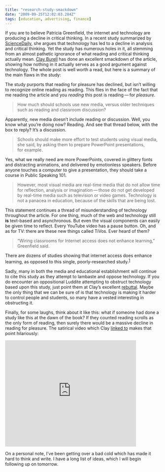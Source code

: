 ```yaml
---
title: "research-study-smackdown"
date: "2009-09-25T12:02:03.284Z"
tags: [education, advertising, finance]
---
```


<p>If you are to believe Patricia Greenfield, the internet and technology are producing a decline in critical thinking. In a recent study summarized by <a href="http://www.sciencedaily.com/releases/2009/01/090128092341.htm">ScienceDaily</a>, she argues that technology has led to a decline in analysis and critical thinking. Yet the study has numerous holes in it, all stemming from an almost pathetic ignorance of what reading and critical thinking actually mean. <a href="http://education.change.org/blog/view/snark_attack_ucla_research_dissing_technology_bombs">Clay Burell</a> has done an excellent smackdown of the article, showing how nothing in it actually serves as a good argument against technology. The whole post is well worth a read, but here is a summary of the main flaws in the&#xA0;study:</p>
<p>The study purports that reading for pleasure has declined, but isn&#x2019;t willing to recognize online reading as reading. This flies in the face of the fact that me reading the article and you <em>reading</em> this post is reading&#x2009;&#x2014;&#x2009;for&#xA0;<em>pleasure</em>.</p>
<blockquote>
  <p>How much should schools use new media, versus older techniques such as reading and classroom&#xA0;discussion?</p>
</blockquote>
<p>Apparently, new media doesn&#x2019;t include reading or discussion. Well, you know what you&#x2019;re doing now? Reading. And see that thread below, with the box to reply? It&#x2019;s a&#xA0;discussion.</p>
<blockquote>
  <p>Schools should make more effort to test students using visual media, she said, by asking them to prepare PowerPoint presentations, for&#xA0;example.</p>
</blockquote>
<p>Yes, what we really need are more PowerPoints, covered in glittery fonts and distracting animations, and delivered by emotionless speakers. Before anyone touches a computer to give a presentation, they should take a course in Public Speaking&#xA0;101.</p>
<blockquote>
  <p>However, most visual media are real-time media that do not allow time for reflection, analysis or imagination&#x2009;&#x2014;&#x2009;those do not get developed by real-time media such as television or video games. Technology is not a panacea in education, because of the skills that are being&#xA0;lost.</p>
</blockquote>
<p>This statement continues a thread of misunderstanding of technology throughout the article. For one thing, much of the web and technology still <strong>is</strong> text-based and asynchronous. But even the visual components can easily be given time to reflect. Every YouTube video has a pause button. Oh, and as for <span class="caps">TV</span>: there are these new things called TiVos. Ever heard of&#xA0;them?</p>
<blockquote>
  <p><span class="dquo">&#x201C;</span>Wiring classrooms for Internet access does not enhance learning,&#x201D; Greenfield&#xA0;said.</p>
</blockquote>
<p>There are dozens of studies showing that internet access does enhance learning, as opposed to this single, poorly-researched study.<sup class="footnote-link" id="footnote-link-162-1"><a href="http://newlyancient.com/2009/01/30/research-study-smackdown#footnote-162-1" rel="footnote">1</a></sup></p>
<p>Sadly, many in both the media and educational establishment will continue to cite this study as they attempt to lambaste and oppose technology. If you do encounter an oppositional Luddite attempting to obstruct technology based upon this study, just point them at Clay&#x2019;s excellent <a href="http://education.change.org/blog/view/snark_attack_ucla_research_dissing_technology_bombs">rebuttal</a>. Maybe the only thing that we can be sure of is that technology is making it harder to control people and students, so many have a vested interesting in obstructing&#xA0;it.</p>
<p>Finally, for some laughs, think about it like this: what if someone had done a study like this at the dawn of the book? If they counted reading scrolls as the only form of reading, then surely there would be a massive decline in reading for pleasure. The satirical video which Clay <a href="http://education.change.org/blog/view/lol_video_satire_medieval_help-desk_or_why_books_shouldnt_replace_scrolls">linked to</a> makes that point&#xA0;hilariously:</p>
<object width="425" height="344">
  <param name="movie" value="http://www.youtube.com/v/xFAWR6hzZek&amp;hl=en&amp;fs=1">
  <param name="allowFullScreen" value="true">
  <param name="allowscriptaccess" value="always"><embed src="http://www.youtube.com/v/xFAWR6hzZek&amp;hl=en&amp;fs=1" type="application/x-shockwave-flash" allowscriptaccess="always" allowfullscreen="true" width="425" height="344"></object>
<p>On a personal note, I&#x2019;ve been getting over a bad cold which has made it hard to think and write. I have a long list of ideas, which I will begin following up on&#xA0;tomorrow.</p>

